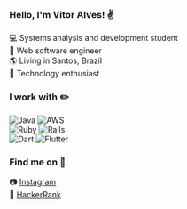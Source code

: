 ### Hello, I'm Vitor Alves! :v:

:computer: Systems analysis and development student<br>
:wrench: Web software engineer<br>
:earth_americas: Living in Santos, Brazil<br>
:rocket: Technology enthusiast

### I work with :pencil2:
<img alt="Java" src="https://img.shields.io/badge/java-%23ED8B00.svg?&style=for-the-badge&logo=java&logoColor=white"/> <img alt="AWS" src="https://img.shields.io/badge/AWS%20-%23FF9900.svg?&style=for-the-badge&logo=amazon-aws&logoColor=white"/><br><img alt="Ruby" src="https://img.shields.io/badge/ruby-%23CC342D.svg?&style=for-the-badge&logo=ruby&logoColor=white"/> <img alt="Rails" src="https://img.shields.io/badge/rails%20-%23CC0000.svg?&style=for-the-badge&logo=ruby-on-rails&logoColor=white"/><br><img alt="Dart" src="https://img.shields.io/badge/dart-%230175C2.svg?&style=for-the-badge&logo=dart&logoColor=white"/> <img alt="Flutter" src="https://img.shields.io/badge/Flutter%20-%2302569B.svg?&style=for-the-badge&logo=Flutter&logoColor=white"/>
  	 	 
### Find me on :magnet:

:camera: [Instagram](https://www.instagram.com/thealvestein)<br> 
:triangular_flag_on_post: [HackerRank](https://www.hackerrank.com/thealvestein?hr_r=1)<br>
